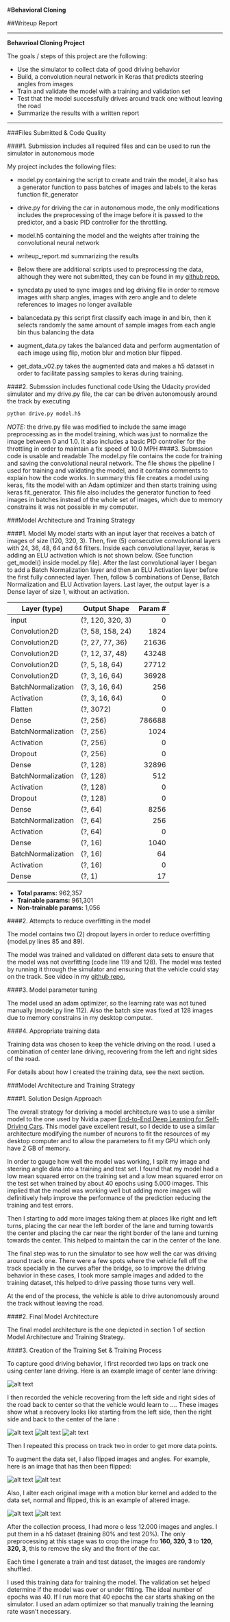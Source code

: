#**Behavioral Cloning**

##Writeup Report

---

**Behavrioal Cloning Project**

The goals / steps of this project are the following:
*   Use the simulator to collect data of good driving behavior
*   Build, a convolution neural network in Keras that predicts steering angles from images
*   Train and validate the model with a training and validation set
*   Test that the model successfully drives around track one without leaving the road
*   Summarize the results with a written report


[//]: # (Image References)


[image2]: ./examples/img2.jpg "Center lane driving"
[image3]: ./examples/img3.jpg "Recovery Image"
[image4]: ./examples/img4.jpg "Recovery Image"
[image5]: ./examples/img5.jpg "Recovery Image"
[image6]: ./examples/img6.jpg "Normal Image"
[image7]: ./examples/img7.jpg "Flipped Image"
[image8]: ./examples/img8.jpg "Motion blur Image"
[image9]: ./examples/img9.jpg "Motion blur Flipped Image"

---
###Files Submitted & Code Quality

####1. Submission includes all required files and can be used to run the simulator in autonomous mode

My project includes the following files:
*   model.py containing the script to create and train the model, it also has a generator function to pass batches of images and labels to the keras function fit_generator
*   drive.py for driving the car in autonomous mode, the only modifications includes the preprocessing of the image before it is passed to the predictor, and a basic PID controller for the throttling.
*   model.h5 containing the model and the weights after training the convolutional neural network
*   writeup_report.md summarizing the results
*   Below there are additional scripts used to preprocessing the data, although they were not submitted, they can be found in my [github repo.](https://github.com/ortizjuan2/carnd/tree/master/behavioral_cloning)

*   syncdata.py used to sync images and log driving file in order to remove images with sharp angles, images with zero angle and to delete references to images no longer available
*   balancedata.py this script first classify each image in and bin, then it selects randomly the same amount of sample images from each angle bin thus balancing the data
*   augment_data.py takes the balanced data and perform augmentation of each image using flip, motion blur and motion blur flipped.
*   get_data_v02.py takes the augmented data and makes a h5 dataset in order to facilitate passing samples to keras during training.

####2. Submssion includes functional code
Using the Udacity provided simulator and my drive.py file, the car can be driven autonomously around the track by executing
```sh
python drive.py model.h5
```
*NOTE:* the drive.py file was modified to include the same image preprocessing as in the model training, which was just to normalize the image between 0 and 1.0. It also includes a basic PID controller for the throttling in order to maintain a fix speed of 10.0 MPH
####3. Submssion code is usable and readable
The model.py file contains the code for training and saving the convolutional neural network. The file shows the pipeline I used for training and validating the model, and it contains comments to explain how the code works. In summary this file creates a model using keras, fits the model with an Adam optimizer and then starts training using keras fit_generator.
This file also includes the generator function to feed images in batches instead of the whole set of images, which due to memory constrains it was not possible in my computer.

###Model Architecture and Training Strategy

####1. Model
My model starts with an input layer that receives a batch of images of size (120, 320, 3). Then, five (5) consecutive convolutional layers with 24, 36, 48, 64 and 64 filters. Inside each convolutional layer, keras is adding an ELU activation which is not shown below. (See function get_model() inside model.py file).
After the last convolutional layer I began to add a Batch Normalization layer and then an ELU Activation layer before the first fully connected layer. Then, follow 5 combinations of Dense, Batch Normalization and ELU Activation layers. Last layer, the output layer is a Dense layer of size 1, without an activation.

| Layer (type)       | Output Shape         | Param #    |
| ------------------ | -------------------- | ----------:|
| input              | (?, 120, 320, 3)  | 0          |
| Convolution2D      | (?, 58, 158, 24)  | 1824       |
| Convolution2D      | (?, 27, 77, 36)   | 21636      |
| Convolution2D      | (?, 12, 37, 48)   | 43248      |
| Convolution2D      | (?, 5, 18, 64)    | 27712      |
| Convolution2D      | (?, 3, 16, 64)    | 36928      |
| BatchNormalization | (?, 3, 16, 64)     | 256        |
| Activation         | (?, 3, 16, 64)    | 0          |
| Flatten            | (?, 3072)         | 0          |
| Dense              | (?, 256)          | 786688     |
| BatchNormalization | (?, 256)          | 1024       |
| Activation         | (?, 256)          | 0          |
| Dropout            | (?, 256)          | 0          |
| Dense              | (?, 128)          | 32896      |
| BatchNormalization | (?, 128)          | 512        |
| Activation         | (?, 128)          | 0          |
| Dropout            | (?, 128)          | 0          |
| Dense              | (?, 64)           | 8256       |
| BatchNormalization | (?, 64)           | 256        |
| Activation         | (?, 64)           | 0          |
| Dense              | (?, 16)           | 1040       |
| BatchNormalization | (?, 16)           | 64         |
| Activation         | (?, 16)           | 0          |
| Dense              | (?, 1)            | 17         |


*   **Total params:** 962,357
*   **Trainable params:** 961,301
*   **Non-trainable params:** 1,056

####2. Attempts to reduce overfitting in the model

The model contains two (2) dropout layers in order to reduce overfitting (model.py lines 85 and 89).

The model was trained and validated on different data sets to ensure that the model was not overfitting (code line 119 and 128). The model was tested by running it through the simulator and ensuring that the vehicle could stay on the track. See video in my [github repo.](https://github.com/ortizjuan2/carnd/tree/master/behavioral_cloning)

####3. Model parameter tuning

The model used an adam optimizer, so the learning rate was not tuned manually (model.py line 112). Also the batch size was fixed at 128 images due to memory constrains in my desktop computer.

####4. Appropriate training data

Training data was chosen to keep the vehicle driving on the road. I used a combination of center lane driving, recovering from the left and right sides of the road.

For details about how I created the training data, see the next section.

###Model Architecture and Training Strategy

####1. Solution Design Approach

The overall strategy for deriving a model architecture was to use a similar model to the one used by Nvidia paper [End-to-End Deep Learning for Self-Driving Cars](https://devblogs.nvidia.com/parallelforall/deep-learning-self-driving-cars/). This model gave excellent result, so I decide to use a similar architecture modifying the number of neurons to fit the resources of my desktop computer and to allow the parameters to fit my GPU which only have 2 GB of memory.

In order to gauge how well the model was working, I split my image and steering angle data into a training and test set. I found that my model had a low mean squared error on the training set and a low mean squared error on the test set when trained by about 40 epochs using 5.000 images. This implied that the model was working well but adding more images will definitively help improve the performance of the prediction reducing the training and test errors.

Then I starting to add more images taking them at places like right and left turns, placing the car near the left border of the lane and turning towards the center and placing the car near the right border of the lane and turning towards the center. This helped to maintain the car in the center of the lane.

The final step was to run the simulator to see how well the car was driving around track one. There were a few spots where the vehicle fell off the track specially in the curves after the bridge, so to improve the driving behavior in these cases, I took more sample images and added to the training dataset, this helped to drive passing those turns very well.

At the end of the process, the vehicle is able to drive autonomously around the track without leaving the road.

####2. Final Model Architecture

The final model architecture is the one depicted in section 1 of section Model Architecture and Training Strategy.

####3. Creation of the Training Set & Training Process

To capture good driving behavior, I first recorded two laps on track one using center lane driving. Here is an example image of center lane driving:

![alt text][image2]

I then recorded the vehicle recovering from the left side and right sides of the road back to center so that the vehicle would learn to .... These images show what a recovery looks like starting from the left side, then the right side and back to the center of the lane :

![alt text][image3]
![alt text][image4]
![alt text][image5]

Then I repeated this process on track two in order to get more data points.

To augment the data set, I also flipped images and angles. For example, here is an image that has then been flipped:

![alt text][image6]
![alt text][image7]

Also, I alter each original image with a motion blur kernel and added to the data set, normal and flipped, this is an example of altered image.

![alt text][image8]
![alt text][image8]

After the collection process, I had more o less 12.000 images and angles. I put them in a h5 dataset (training 80% and test 20%). The only preprocessing at this stage was to crop the image fro **160, 320, 3** to **120, 320, 3**, this to remove the sky and the front of the car.


Each time I generate a train and test dataset, the images are randomly shuffled.

I used this training data for training the model. The validation set helped determine if the model was over or under fitting. The ideal number of epochs was 40. If I run more that 40 epochs the car starts shaking on the simulator. I used an adam optimizer so that manually training the learning rate wasn't necessary.

